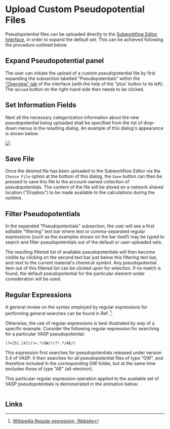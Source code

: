 # Upload Custom Pseudopotential Files

Pseudopotential files can be uploaded directly to the [Subworkflow Editor Interface](../../workflow-designer/subworkflow-editor/overview.md), in order to expand the default set. This can be achieved following the procedure outlined below.

## Expand Pseudopotential panel

The user can initiate the upload of a custom pseudopotential file by first expanding the subsection labelled "Pseudopotentials" within the ["Overview" tab](../../workflow-designer/subworkflow-editor/overview-tab.md) of the interface (with the help of the "plus' button <i class="zmdi zmdi-plus zmdi-hc-border"></i> to its left). The `Upload` button  <i class="zmdi zmdi-upload zmdi-hc-border"></i> on the right-hand side then needs to be clicked. 

## Set Information Fields

Next all the necessary categorization information about the new pseudopotential being uploaded shall be specified from the list of drop-down menus in the resulting dialog. An example of this dialog's appearance is shown below:

 <img src="/images/methods/pp-upload.png"/>
 
## Save File
 
Once the desired file has been uploaded to the Subworkflow Editor via the `Choose File` option at the bottom of this dialog, the `Save` button can then be pressed to save this file to the account-owned collection of pseudopotentials. The content of the file will be stored on a network shared location ("Dropbox") to be made available to the calculations during the runtime.

## Filter Pseudopotentials

In the expanded "Pseudopotentials" subsection, the user will see a first editable "filtering" text bar where text or comma-separated regular expressions (such as the examples shown on the bar itself) may be typed to search and filter pseudopotentials out of the default or user-uploaded sets.

The resulting filtered list of available pseudopotentials will then become visible by clicking on the second text bar just below this filtering text bar, and next to the current material's chemical symbol. Any pseudopotential item out of this filtered list can be clicked upon for selection. If no match is found, the default pseudopotential for the particular element under consideration will be used.

## Regular Expressions

A general review on the syntax employed by regular expressions for performing general searches can be found in Ref. [^1].

Otherwise, the use of regular expressions is best illustrated by way of a specific example. Consider the following regular expression for searching for a particular VASP pseudopotential:

```regexp
(?=[5].[4])(?=.*/GW/)(?!.*/AE/)
```

This expression first searches for pseudopotentials released under version 5.4 of VASP. It then searches for all pseudopotential files of type "GW", and therefore included in the corresponding GW folder, but at the same time excludes those of type "AE" (all-electron). 

This particular regular expression operation applied to the available set of VASP pseudopotentials is demonstrated in the animation below:

<img data-gifffer="/images/methods/regular-expression.gif" />
 
## Links

[^1]: [Wikipedia Regular expression, Website](https://en.wikipedia.org/wiki/Regular_expression)
